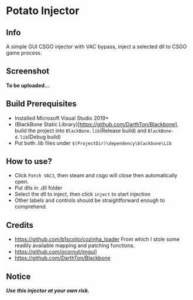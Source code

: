 # Potato Injector
## Info
 A simple GUI CSGO injector with VAC bypass, inject a selected dll to CSGO game process.
## Screenshot
**To be uploaded...**
## Build Prerequisites
+ Installed Microsoft Visual Studio 2019+ 
+ (BlackBone Static Library)[https://github.com/DarthTon/Blackbone], build the project into `BlackBone.lib`(Release build) and `BlackBone-d.lib`(Debug build)
+ Put both .lib files under `$(ProjectDir)\dependency\blackbone\Lib`
## How to use?
+ Click `Patch VAC3`, then steam and csgo will close then automatically open.
+ Put dlls in .dll folder
+ Select the dll to inject, then click `inject` to start injection
+ Other labels and controls should be straightforward enough to comprehend.
## Credits
+ https://github.com/b1scoito/cozinha_loader From which I stole some readily available mapping and patching functions.
+ https://github.com/ocornut/imgui]
+ https://github.com/DarthTon/Blackbone
## Notice
***Use this injector at your own risk.***
